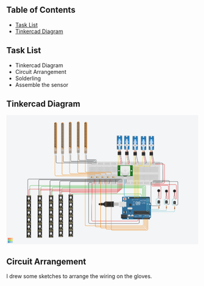 ## Table of Contents
* [Task List](#task-list)
* [Tinkercad Diagram](#Tinkercad-diagram)

## Task List
* Tinkercad Diagram
* Circuit Arrangement
* Solderling
* Assemble the sensor

## Tinkercad Diagram
![TheLadyGlove](https://github.com/HarryWuuuuu/Pcomp-Final-Project/blob/81f7668cf36ac3ac8494239084e32fcae0969143/Week%208/Tinkercad.png)

## Circuit Arrangement
I drew some sketches to arrange the wiring on the gloves.

